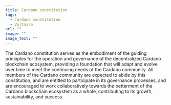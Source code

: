 ```yaml
---
title: Cardano constitution
tags:
  - Cardano constitution
  - Voltaire
url: ""
image: ""
image_text: ""
---
```


The Cardano constitution serves as the embodiment of the guiding principles for the operation and governance of the decentralized Cardano blockchain ecosystem, providing a foundation that will adapt and evolve over time to meet the continuing needs of the Cardano community. All members of the Cardano community are expected to abide by this constitution, and are entitled to participate in its governance processes, and are encouraged to work collaboratively towards the betterment of the Cardano blockchain ecosystem as a whole, contributing to its growth, sustainability, and success.
